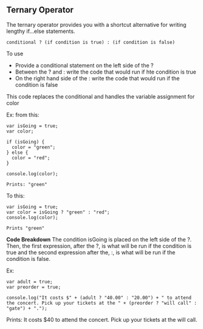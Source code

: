 ## Ternary Operator

The ternary operator provides you with a shortcut alternative for writing lengthy if...else statements.

```
conditional ? (if condition is true) : (if condition is false)
```

To use
* Provide a conditional statement on the left side of the ?
* Between the ? and : write the code that would run if hte condition is true
* On the right hand side of the : write the code that would run if the condition is false

This code replaces the conditional and handles the variable assignment for color

Ex:
from this:
```
var isGoing = true;
var color;

if (isGoing) {
  color = "green";
} else {
  color = "red";
}

console.log(color);

Prints: "green"
```

To this:
```
var isGoing = true;
var color = isGoing ? "green" : "red";
console.log(color);

Prints "green"
```

**Code Breakdown**
The condition isGoing is placed on the left side of the ?. Then, the first expression, after the ?, is what will be run if the condition is true and the second expression after the, :, is what will be run if the condition is false.

Ex:
```
var adult = true;
var preorder = true;

console.log("It costs $" + (adult ? "40.00" : "20.00") + " to attend the concert. Pick up your tickets at the " + (preorder ? "will call" : "gate") + ".");
```
Prints: It costs $40 to attend the concert. Pick up your tickets at the will call. 